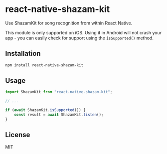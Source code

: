 # react-native-shazam-kit

Use ShazamKit for song recognition from within React Native.

This module is only supported on iOS. Using it in Android will not crash your app - you can easily check for support using the `isSupported()` method.

## Installation

```sh
npm install react-native-shazam-kit
```

## Usage

```js
import ShazamKit from "react-native-shazam-kit";

// ...

if (await ShazamKit.isSupported()) {
    const result = await ShazamKit.listen();
}
```

## License

MIT
